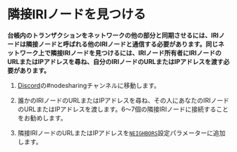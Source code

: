 # 隣接IRIノードを見つける
<!-- # Find neighbor IRI nodes -->

**台帳内のトランザクションをネットワークの他の部分と同期させるには、IRIノードは隣接ノードと呼ばれる他のIRIノードと通信する必要があります。同じネットワーク上で隣接IRIノードを見つけるには、IRIノード所有者にIRIノードのURLまたはIPアドレスを尋ね、自分のIRIノードのURLまたはIPアドレスを渡す必要があります。**
<!-- **To synchronize the transactions in their ledgers with the rest of the network, IRI nodes must communicate with other IRI nodes, which are called neighbors. To find neighbor IRI nodes on the same network, you must ask the owners for the URL or IP address of their IRI nodes and give them yours.** -->

1. [Discord](https://discord.iota.org)の#nodesharingチャンネルに移動します。
<!-- 1. Go to the #nodesharing channel on [Discord](https://discord.iota.org) -->
2. 誰かのIRIノードのURLまたはIPアドレスを尋ね、その人にあなたのIRIノードのURLまたはIPアドレスを渡します。6〜7個の隣接IRIノードに接続することをお勧めします。
<!-- 2. Ask for the URL or IP address of someone's IRI node, and give that person the URL or IP address of your IRI node. We recommend connecting to between 6 and 7 neighbor IRI nodes. -->
3. 隣接IRIノードのURLまたはIPアドレスを[`NEIGHBORS`](../references/iri-configuration-options.md#neighbors)設定パラメーターに追加します。
<!-- 3. Add the URLs or IP addresses of your neighbor IRI nodes to the [`NEIGHBORS`](../references/iri-configuration-options.md#neighbors) configuration parameter -->
